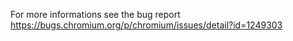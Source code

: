 For more informations see the bug report https://bugs.chromium.org/p/chromium/issues/detail?id=1249303
